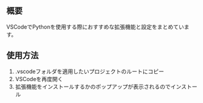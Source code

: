 ## 概要

VSCodeでPythonを使用する際におすすめな拡張機能と設定をまとめています。

## 使用方法
1. .vscodeフォルダを適用したいプロジェクトのルートにコピー
2. VSCodeを再度開く
3. 拡張機能をインストールするかのポップアップが表示されるのでインストール
